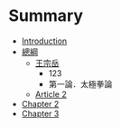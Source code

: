 # Summary

* [Introduction](README.md)
* [總綱](chap01/README.md)
   * [王宗岳](chap01/article000.md)
       * 123
       * 第一論．太極拳論
   * [Article 2](chap01/article002.md)
* [Chapter 2](chapter-2/README.md)
* [Chapter 3](chapter-3/README.md)

